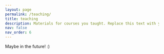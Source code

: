 ```yaml
---
layout: page
permalink: /teaching/
title: teaching
description: Materials for courses you taught. Replace this text with your description.
nav: false
nav_order: 6
---
```


Maybe in the future! :)
